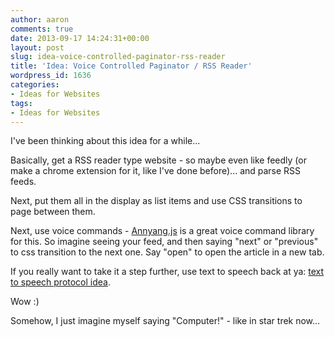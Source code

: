 ```yaml
---
author: aaron
comments: true
date: 2013-09-17 14:24:31+00:00
layout: post
slug: idea-voice-controlled-paginator-rss-reader
title: 'Idea: Voice Controlled Paginator / RSS Reader'
wordpress_id: 1636
categories:
- Ideas for Websites
tags:
- Ideas for Websites
---
```


I've been thinking about this idea for a while...

Basically, get a RSS reader type website - so maybe even like feedly (or make a chrome extension for it, like I've done before)... and parse RSS feeds.  

Next, put them all in the display as list items and use CSS transitions to page between them.

Next, use voice commands - [Annyang.js](https://www.talater.com/annyang/) is a great voice command library for this.  So imagine seeing your feed, and then saying "next" or "previous" to css transition to the next one.  Say "open" to open the article in a new tab.

If you really want to take it a step further, use text to speech back at ya: [text to speech protocol idea](http://ajaxian.com/archives/text-to-speech-via-html5-audio).

Wow :)  

Somehow, I just imagine myself saying "Computer!" - like in star trek now...
